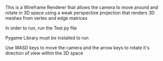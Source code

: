 This is a Wireframe Renderer that allows the camera to move around and rotate in 3D space using a weak perspective projection that renders 3D meshes from vertex and edge matrices

In order to run, run the Test.py file

Pygame Library must be installed to run

Use WASD keys to move the camera and the arrow keys to rotate it's direction of view within the 3D space 
